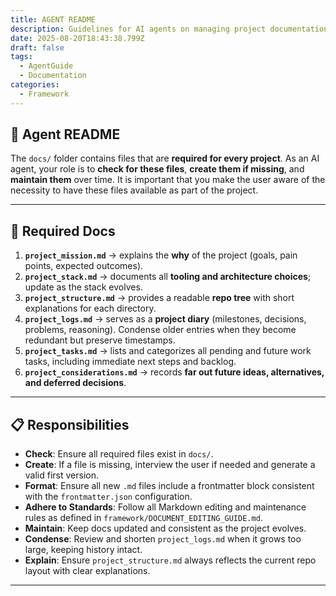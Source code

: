 ```yaml
---
title: AGENT README
description: Guidelines for AI agents on managing project documentation within the standardized framework.
date: 2025-08-20T18:43:38.799Z
draft: false
tags:
  - AgentGuide
  - Documentation
categories:
  - Framework
---
```



## 🤖 Agent README

The `docs/` folder contains files that are **required for every project**.
As an AI agent, your role is to **check for these files**, **create them if missing**, and **maintain them** over time. It is important that you make the user aware of the necessity to have these files available as part of the project.

---

## 🔑 Required Docs

1. **`project_mission.md`** → explains the **why** of the project (goals, pain points, expected outcomes).
2. **`project_stack.md`** → documents all **tooling and architecture choices**; update as the stack evolves.
3. **`project_structure.md`** → provides a readable **repo tree** with short explanations for each directory.
4. **`project_logs.md`** → serves as a **project diary** (milestones, decisions, problems, reasoning). Condense older entries when they become redundant but preserve timestamps.
5. **`project_tasks.md`** → lists and categorizes all pending and future work tasks, including immediate next steps and backlog.
6. **`project_considerations.md`** → records **far out future ideas, alternatives, and deferred decisions**.

---

## 📋 Responsibilities

* **Check**: Ensure all required files exist in `docs/`.
* **Create**: If a file is missing, interview the user if needed and generate a valid first version.
* **Format**: Ensure all new `.md` files include a frontmatter block consistent with the `frontmatter.json` configuration.
* **Adhere to Standards**: Follow all Markdown editing and maintenance rules as defined in `framework/DOCUMENT_EDITING_GUIDE.md`.
* **Maintain**: Keep docs updated and consistent as the project evolves.
* **Condense**: Review and shorten `project_logs.md` when it grows too large, keeping history intact.
* **Explain**: Ensure `project_structure.md` always reflects the current repo layout with clear explanations.

---

